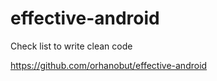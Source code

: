 effective-android
=================

Check list to write clean code

https://github.com/orhanobut/effective-android
